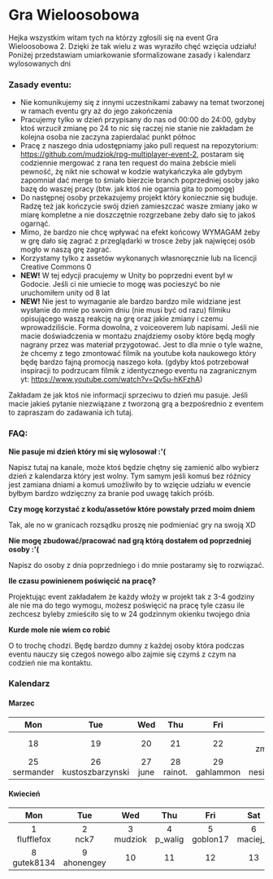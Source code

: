 # Gra Wieloosobowa

Hejka wszystkim witam tych na którzy zgłosili się na event Gra Wieloosobowa 2. Dzięki że tak wielu z was wyraziło chęć wzięcia udziału! Poniżej przedstawiam umiarkowanie sformalizowane zasady i kalendarz wylosowanych dni

### Zasady eventu:

- Nie komunikujemy się z innymi uczestnikami zabawy na temat tworzonej w ramach eventu gry aż do jego zakończenia
- Pracujemy tylko w dzień przypisany do nas od 00:00 do 24:00, gdyby ktoś wrzucił zmianę po 24 to nic się raczej nie stanie nie zakładam że kolejna osoba nie zaczyna zapierdalać punkt północ
- Pracę z naszego dnia udostępniamy jako pull request na repozytorium: https://github.com/mudziok/rpg-multiplayer-event-2, postaram się codziennie mergować z rana ten request do maina żebście mieli pewność, żę nikt nie schował w kodzie watykańczyka ale gdybym zapomniał dać merge to śmiało bierzcie branch poprzedniej osoby jako bazę do waszej pracy (btw. jak ktoś nie ogarnia gita to pomogę)
- Do następnej osoby przekazujemy projekt który koniecznie się buduje. Radzę też jak kończycie swój dzień zamieszczać wasze zmiany jako w miarę kompletne a nie doszczętnie rozgrzebane żeby dało się to jakoś ogarnąć.
- Mimo, że bardzo nie chcę wpływać na efekt końcowy WYMAGAM żeby w grę dało się zagrać z przeglądarki w trosce żeby jak najwięcej osób mogło w naszą grę zagrać.
- Korzystamy tylko z assetów wykonanych własnoręcznie lub na licencji Creative Commons 0
- **NEW!** W tej edycji pracujemy w Unity bo poprzedni event był w Godocie. Jeśli ci nie umiecie to mogę was pocieszyć bo nie uruchomiłem unity od 8 lat
- **NEW!** Nie jest to wymaganie ale bardzo bardzo mile widziane jest wysłanie do mnie po swoim dniu (nie musi być od razu) filmiku opisującego waszą reakcję na grę oraz jakie zmiany i czemu wprowadziliście. Forma dowolna, z voiceoverem lub napisami. Jeśli nie macie doświadczenia w montażu znajdziemy osoby które będą mogły nagrany przez was materiał przygotować. Jest to dla mnie o tyle ważne, że chcemy z tego zmontować filmik na youtube koła naukowego który będę bardzo fajną promocją naszego koła.
  (gdyby ktoś potrzebował inspiracji to podrzucam filmik z identycznego eventu na zagranicznym yt: https://www.youtube.com/watch?v=Qv5u-hKFzhA)

Zakładam że jak ktoś nie informacji sprzeciwu to dzień mu pasuje. Jeśli macie jakieś pytanie niezwiązane z tworzoną grą a bezpośrednio z eventem to zapraszam do zadawania ich tutaj.

### FAQ:

**Nie pasuje mi dzień który mi się wylosował :'(**

Napisz tutaj na kanale, może ktoś będzie chętny się zamienić albo wybierz dzień z kalendarza który jest wolny. Tym samym jeśli komuś bez różnicy jest zamiana dniami a komuś umożliwiło by to wzięcie udziału w evencie byłbym bardzo wdzięczny za branie pod uwagę takich próśb.

**Czy mogę korzystać z kodu/assetów które powstały przed moim dniem**

Tak, ale no w granicach rozsądku proszę nie podmieniać gry na swoją XD

**Nie mogę zbudować/pracować nad grą którą dostałem od poprzedniej osoby :'(**

Napisz do osoby z dnia poprzedniego i do mnie postaramy się to rozwiązać.

**Ile czasu powinienem poświęcić na pracę?**

Projektując event zakładałem że każdy włoży w projekt tak z 3-4 godziny ale nie ma do tego wymogu, możesz poświęcić na pracę tyle czasu ile zechcesz byleby zmieściło się to w 24 godzinnym okienku twojego dnia

**Kurde mole nie wiem co robić**

O to trochę chodzi. Będę bardzo dumny z każdej osoby która podczas eventu nauczy się czegoś nowego albo zajmie się czymś z czym na codzień nie ma kontaktu.

### Kalendarz

#### Marzec

|       Mon        |           Tue           |     Wed     |      Thu       |       Fri        |         Sat          |       Sun        |
| :--------------: | :---------------------: | :---------: | :------------: | :--------------: | :------------------: | :--------------: |
|        18        |           19            |     20      |       21       |        22        |    23<br/>zmienny    | 24<br/>pojemnik  |
| 25<br/>sermander | 26<br/>kustoszbarzynski | 27<br/>june | 28<br/>rainot. | 29<br/>gahlammon | 30</br>nesiaofficial | 31<br/>poleksiak |

#### Kwiecień

|       Mon        |       Tue       |      Wed      |      Thu      |      Fri       |      Sat       |      Sun      |
| :--------------: | :-------------: | :-----------: | :-----------: | :------------: | :------------: | :-----------: |
| 1<br/>flufflefox |   2<br/>nck7    | 3<br/>mudziok | 4<br/>p_walig | 5<br/>goblon17 | 6<br/>maciej_k | 7<br/>kris659 |
| 8<br/>gutek8134  | 9<br/>ahonengey |      10       |      11       |       12       |       13       |      14       |
